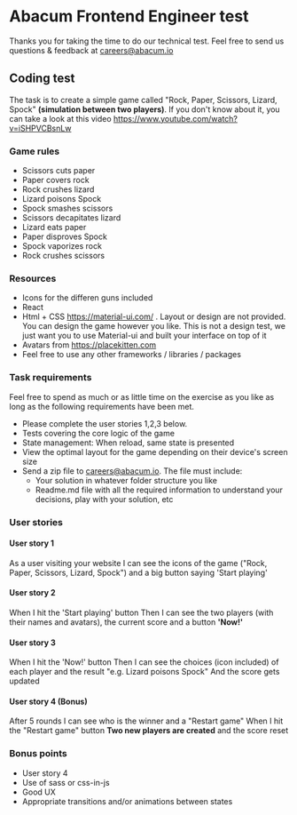 # Abacum Frontend Engineer test

Thanks you for taking the time to do our technical test. Feel free to send us questions & feedback at careers@abacum.io

## Coding test

The task is to create a simple game called "Rock, Paper, Scissors, Lizard, Spock" **(simulation between two players)**. If you don't know about it, you can take a look at this video https://www.youtube.com/watch?v=iSHPVCBsnLw

### Game rules

- Scissors cuts paper
- Paper covers rock
- Rock crushes lizard
- Lizard poisons Spock
- Spock smashes scissors
- Scissors decapitates lizard
- Lizard eats paper
- Paper disproves Spock
- Spock vaporizes rock
- Rock crushes scissors

### Resources

- Icons for the differen guns included
- React
- Html + CSS https://material-ui.com/ . Layout or design are not provided. You can design the game however you like. This is not a design test, we just want you to use Material-ui and built your interface on top of it
- Avatars from https://placekitten.com
- Feel free to use any other frameworks / libraries / packages

### Task requirements

Feel free to spend as much or as little time on the exercise as you like as long as the following requirements have been met.

- Please complete the user stories 1,2,3 below.
- Tests covering the core logic of the game
- State management: When reload, same state is presented
- View the optimal layout for the game depending on their device's screen size
- Send a zip file to careers@abacum.io. The file must include:
  - Your solution in whatever folder structure you like
  - Readme.md file with all the required information to understand your decisions, play with your solution, etc

### User stories

#### User story 1

As a user visiting your website
I can see the icons of the game ("Rock, Paper, Scissors, Lizard, Spock") and a big button saying 'Start playing'

#### User story 2

When I hit the 'Start playing' button
Then I can see the two players (with their names and avatars), the current score and a button **'Now!'**

#### User story 3

When I hit the 'Now!' button
Then I can see the choices (icon included) of each player and the result "e.g. Lizard poisons Spock"
And the score gets updated

#### User story 4 (Bonus)

After 5 rounds I can see who is the winner and a "Restart game"
When I hit the "Restart game" button
**Two new players are created** and the score reset

### Bonus points

- User story 4
- Use of sass or css-in-js
- Good UX
- Appropriate transitions and/or animations between states
